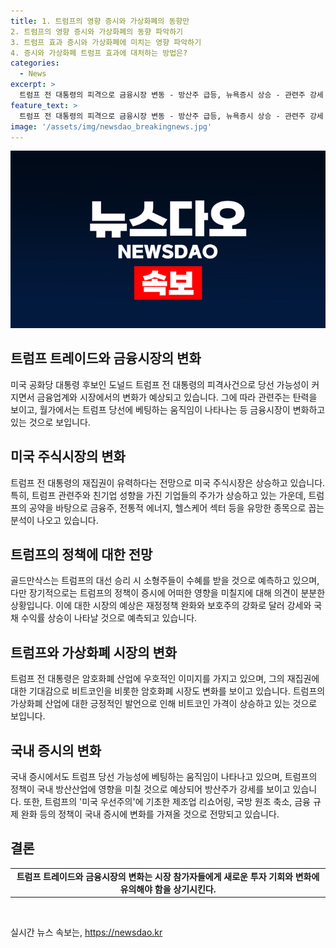 ```yaml
---
title: 1. 트럼프의 영향 증시와 가상화폐의 동향만
2. 트럼프의 영향 증시와 가상화폐의 동향 파악하기
3. 트럼프 효과 증시와 가상화폐에 미치는 영향 파악하기
4. 증시와 가상화폐 트럼프 효과에 대처하는 방법은?
categories:
  - News
excerpt: >
  트럼프 전 대통령의 피격으로 금융시장 변동 - 방산주 급등, 뉴욕증시 상승 - 관련주 강세 예상, 트럼프 관련주 등 일제히 상승 - 트럼프 승리 시 시장 전망 - 미국 주식 시장 향방 - 금융주, 에너지, 헬스케어 관련주 유망시에 관심 - 트럼프 관련주 강세, 비트코인 등 가격 상승 - 국내 증시도 방산주 등 급등, 트럼프 관련주에 대한 투자 기대 - 트럼프 전략과 시장 대응 - 바이든 대통령과의 비교, 방위비 관련주 주목.
feature_text: >
  트럼프 전 대통령의 피격으로 금융시장 변동 - 방산주 급등, 뉴욕증시 상승 - 관련주 강세 예상, 트럼프 관련주 등 일제히 상승 - 트럼프 승리 시 시장 전망 - 미국 주식 시장 향방 - 금융주, 에너지, 헬스케어 관련주 유망시에 관심 - 트럼프 관련주 강세, 비트코인 등 가격 상승 - 국내 증시도 방산주 등 급등, 트럼프 관련주에 대한 투자 기대 - 트럼프 전략과 시장 대응 - 바이든 대통령과의 비교, 방위비 관련주 주목.
image: '/assets/img/newsdao_breakingnews.jpg'
---
```


<p><img src="/assets/img/newsdao_breakingnews.jpg" alt="pcversion 속보" /></p>

<h2 data-ke-size="size26">트럼프 트레이드와 금융시장의 변화</h2>

<p data-ke-size="size16">미국 공화당 대통령 후보인 도널드 트럼프 전 대통령의 피격사건으로 당선 가능성이 커지면서 금융업계와 시장에서의 변화가 예상되고 있습니다. 그에 따라 관련주는 탄력을 보이고, 월가에서는 트럼프 당선에 베팅하는 움직임이 나타나는 등 금융시장이 변화하고 있는 것으로 보입니다.</p>

<h2 data-ke-size="size26">미국 주식시장의 변화</h2>

<p data-ke-size="size16">트럼프 전 대통령의 재집권이 유력하다는 전망으로 미국 주식시장은 상승하고 있습니다. 특히, 트럼프 관련주와 친기업 성향을 가진 기업들의 주가가 상승하고 있는 가운데, 트럼프의 공약을 바탕으로 금융주, 전통적 에너지, 헬스케어 섹터 등을 유망한 종목으로 꼽는 분석이 나오고 있습니다.</p>

<h2 data-ke-size="size26">트럼프의 정책에 대한 전망</h2>

<p data-ke-size="size16">골드만삭스는 트럼프의 대선 승리 시 소형주들이 수혜를 받을 것으로 예측하고 있으며, 다만 장기적으로는 트럼프의 정책이 증시에 어떠한 영향을 미칠지에 대해 의견이 분분한 상황입니다. 이에 대한 시장의 예상은 재정정책 완화와 보호주의 강화로 달러 강세와 국채 수익률 상승이 나타날 것으로 예측되고 있습니다.</p>

<h2 data-ke-size="size26">트럼프와 가상화폐 시장의 변화</h2>

<p data-ke-size="size16">트럼프 전 대통령은 암호화폐 산업에 우호적인 이미지를 가지고 있으며, 그의 재집권에 대한 기대감으로 비트코인을 비롯한 암호화폐 시장도 변화를 보이고 있습니다. 트럼프의 가상화폐 산업에 대한 긍정적인 발언으로 인해 비트코인 가격이 상승하고 있는 것으로 보입니다.</p>

<h2 data-ke-size="size26">국내 증시의 변화</h2>

<p data-ke-size="size16">국내 증시에서도 트럼프 당선 가능성에 베팅하는 움직임이 나타나고 있으며, 트럼프의 정책이 국내 방산산업에 영향을 미칠 것으로 예상되어 방산주가 강세를 보이고 있습니다. 또한, 트럼프의 '미국 우선주의'에 기초한 제조업 리쇼어링, 국방 원조 축소, 금융 규제 완화 등의 정책이 국내 증시에 변화를 가져올 것으로 전망되고 있습니다.</p>

<h2 data-ke-size="size26">결론</h2>

<p data-ke-size="size16"></p>

<table>
<tbody>
<tr>
<td style="text-align: center; height: 17px;"><b>트럼프 트레이드와 금융시장의 변화는 시장 참가자들에게 새로운 투자 기회와 변화에 유의해야 함을 상기시킨다.</b></td>
</tr>
</tbody>
</table>

<p data-ke-size="size16">&nbsp;</p>
실시간 뉴스 속보는, <a href="https://newsdao.kr" rel="dofollow">https://newsdao.kr</a>


